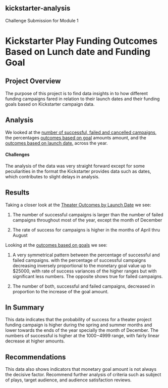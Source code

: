 ## kickstarter-analysis
Challenge Submission for Module 1 

# Kickstarter Play Funding Outcomes Based on Lunch date and Funding Goal


## Project Overview 

The purpose of this project is to find data insights in to how different funding campaigns fared in relation to their launch dates and their funding goals based on Kickstarter campaign data.

## Analysis

We looked at the [number of successful, failed and cancelled campaigns](https://github.com/serpaulus/kickstarter-analysis/blob/main/Kickstarter_Challenge_Submission.zip), the percentages [outcomes based on goal]( https://github.com/serpaulus/kickstarter-analysis/blob/main/Outcomes_vs_Goals.png) amounts amount, and the [outcomes based on launch date.]( https://github.com/serpaulus/kickstarter-analysis/blob/main/Outcomes_vs_Goals.png) across the year. 
#### Challenges
The analysis of the data was very straight forward except for some peculiarities in the format the Kickstarter provides data such as dates, which contributes to slight delays in analysis.   

## Results

Taking a closer look at the [Theater Outcomes by Launch Date](https://github.com/serpaulus/kickstarter-analysis/blob/main/Theater_Outcomes_vs_Launch.png) we see:

1) The number of successful campaigns is larger than the number of failed campaigns throughout most of the year, except the month of December

2) The rate of success for campaigns is higher in the months of April thru August
      
Looking at the [outcomes based on goals]( https://github.com/serpaulus/kickstarter-analysis/blob/main/Outcomes_vs_Goals.png) we see:

1) A very symmetrical pattern between the percentage of successful and failed campaigns. with the percentage of successful campaigns decreasing inversely proportional to the monetary goal value up to $25000, with rate of success variances of the higher ranges but with significant less numbers. The opposite shows true for failed campaigns. 

2) The number of both, successful and failed campaigns, decreased in proportion to the increase of the goal amount.   

## In Summary

This data indicates that the probability of success for a theater project funding campaign is higher during the spring and summer months and lower towards the ends of the year specially the month of December.  The numbers of successful is higher at the $1000-$4999 range, with fairly linear decrease at higher amounts.  
## Recommendations
This data also shows indicators that monetary goal amount is not always the decisive factor. Recommend further analysis of criteria such as subject of plays, target audience, and audience satisfaction reviews. 
